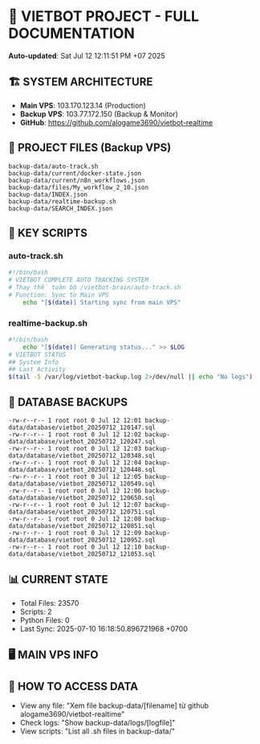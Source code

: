 # 🤖 VIETBOT PROJECT - FULL DOCUMENTATION
**Auto-updated**: Sat Jul 12 12:11:51 PM +07 2025

## 🏗️ SYSTEM ARCHITECTURE
- **Main VPS**: 103.170.123.14 (Production)
- **Backup VPS**: 103.77.172.150 (Backup & Monitor)
- **GitHub**: https://github.com/alogame3690/vietbot-realtime

## 📁 PROJECT FILES (Backup VPS)
```
backup-data/auto-track.sh
backup-data/current/docker-state.json
backup-data/current/n8n_workflows.json
backup-data/files/My_workflow_2_10.json
backup-data/INDEX.json
backup-data/realtime-backup.sh
backup-data/SEARCH_INDEX.json
```

## 🔧 KEY SCRIPTS
### auto-track.sh
```bash
#!/bin/bash
# VIETBOT COMPLETE AUTO TRACKING SYSTEM
# Thay thế toàn bộ /vietbot-brain/auto-track.sh
# Function: Sync từ Main VPS
    echo "[$(date)] Starting sync from main VPS"
```
### realtime-backup.sh
```bash
#!/bin/bash
    echo "[$(date)] Generating status..." >> $LOG
# VIETBOT STATUS
## System Info
## Last Activity
$(tail -5 /var/log/vietbot-backup.log 2>/dev/null || echo "No logs")
```

## 💾 DATABASE BACKUPS
```
-rw-r--r-- 1 root root 0 Jul 12 12:01 backup-data/database/vietbot_20250712_120147.sql
-rw-r--r-- 1 root root 0 Jul 12 12:02 backup-data/database/vietbot_20250712_120247.sql
-rw-r--r-- 1 root root 0 Jul 12 12:03 backup-data/database/vietbot_20250712_120348.sql
-rw-r--r-- 1 root root 0 Jul 12 12:04 backup-data/database/vietbot_20250712_120448.sql
-rw-r--r-- 1 root root 0 Jul 12 12:05 backup-data/database/vietbot_20250712_120549.sql
-rw-r--r-- 1 root root 0 Jul 12 12:06 backup-data/database/vietbot_20250712_120650.sql
-rw-r--r-- 1 root root 0 Jul 12 12:07 backup-data/database/vietbot_20250712_120751.sql
-rw-r--r-- 1 root root 0 Jul 12 12:08 backup-data/database/vietbot_20250712_120851.sql
-rw-r--r-- 1 root root 0 Jul 12 12:09 backup-data/database/vietbot_20250712_120952.sql
-rw-r--r-- 1 root root 0 Jul 12 12:10 backup-data/database/vietbot_20250712_121053.sql
```

## 📊 CURRENT STATE
- Total Files: 23570
- Scripts: 2
- Python Files: 0
- Last Sync: 2025-07-10 16:18:50.896721968 +0700

## 🖥️ MAIN VPS INFO


## 🚨 HOW TO ACCESS DATA
- View any file: "Xem file backup-data/[filename] từ github alogame3690/vietbot-realtime"
- Check logs: "Show backup-data/logs/[logfile]"
- View scripts: "List all .sh files in backup-data/"
